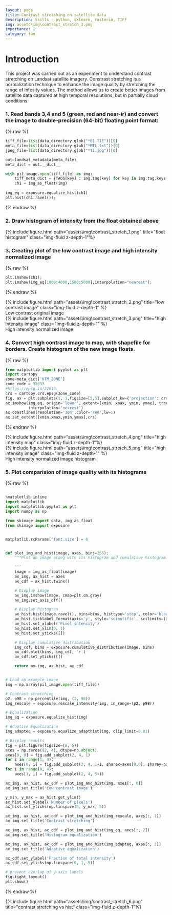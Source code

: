 ```yaml
---
layout: page
title: Contrast stretching on satellite data
description: Skills - python, sklearn, rasterio, TIFF 
img: assets\img\contrast_stretch_3.png
importance: 1
category: fun
---
```


# Introduction 
This project was carried out as an experiment to understand contrast stretching on Landsat satellite imagery. Constrast stretching is a normalization technique to enhance the image quality by stretching the range of intesity values. The method allows us to create better images from satellite data captured at high temporal resolutions, but in partially cloud conditions. 


### 1. Read bands 3,4 and 5 (green, red and near-ir) and convert the image to double-precision (64-bit) floating point format:
{% raw %}
```python
tiff_file=list(data_directory.glob("*B1.TIF"))[0]
meta_file=list(data_directory.glob("*MTL.txt"))[0]
jpeg_file=list(data_directory.glob("*T1.jpg"))[0]

out=landsat_metadata(meta_file)
meta_dict = out.__dict__

with pil_image.open(tiff_file) as img:
    tiff_meta_dict = {TAGS[key] : img.tag[key] for key in img.tag.keys()}
    ch1 = img_as_float(img)
    
img_eq = exposure.equalize_hist(ch1)  
plt.hist(ch1.ravel());
```
{% endraw %}

### 2. Draw histogram of intensity from the float obtained above


<div class="row">
    <div class="col-sm">
        {% include figure.html path="assets\img\contrast_stretch_1.png" title="float histogram" class="img-fluid z-depth-1"%}
    </div>
</div>

### 3. Creating plot of the low contrast image and high intensity normalized image
{% raw %}
```python
plt.imshow(ch1);
plt.imshow(img_eq[1000:4000,1500:5000],interpolation="nearest");
```
{% endraw %}

<div class="row">
    <div class="col-sm mt-3 mt-md-0">
        {% include figure.html path="assets\img\contrast_stretch_2.png" title="low contrast image" class="img-fluid z-depth-1" %}
    </div>
</div>
<div class="caption">
    Low contrast original image
</div>

<div class="row">
    <div class="col-sm mt-3 mt-md-0">
        {% include figure.html path="assets\img\contrast_stretch_3.png" title="high intensity image" class="img-fluid z-depth-1" %}
    </div>
</div>
<div class="caption">
    High intensity normalized image
</div>

### 4. Convert high contrast image to map, with shapefile for borders. Create histogram of the new image floats.

{% raw %}
```python
from matplotlib import pyplot as plt
import cartopy
zone=meta_dict['UTM_ZONE']
zone_code = 32633
#https://epsg.io/32610
crs = cartopy.crs.epsg(zone_code)
fig, ax = plt.subplots(1, 1,figsize=[5,5],subplot_kw={'projection': crs})
ax.imshow(img_eq, origin='lower', extent=[xmin, xmax, ymin, ymax], transform=crs, 
          interpolation='nearest')
ax.coastlines(resolution='10m',color='red',lw=1)
ax.set_extent([xmin,xmax,ymin,ymax],crs)
```
{% endraw %}

<div class="row">
    <div class="col-sm">
        {% include figure.html path="assets\img\contrast_stretch_4.png" title="high intensity map" class="img-fluid z-depth-1"%}
    </div>
</div>

<div class="row">
    <div class="col-sm mt-3 mt-md-0">
        {% include figure.html path="assets\img\contrast_stretch_5.png" title="high intensity image" class="img-fluid z-depth-1" %}
    </div>
</div>
<div class="caption">
    High intensity normalized image histogram
</div>

### 5. Plot comparision of image quality with its histograms
{% raw %}
```python

%matplotlib inline
import matplotlib
import matplotlib.pyplot as plt
import numpy as np

from skimage import data, img_as_float
from skimage import exposure


matplotlib.rcParams['font.size'] = 8


def plot_img_and_hist(image, axes, bins=256):
    """Plot an image along with its histogram and cumulative histogram.

    """
    image = img_as_float(image)
    ax_img, ax_hist = axes
    ax_cdf = ax_hist.twinx()

    # Display image
    ax_img.imshow(image, cmap=plt.cm.gray)
    ax_img.set_axis_off()

    # Display histogram
    ax_hist.hist(image.ravel(), bins=bins, histtype='step', color='black')
    ax_hist.ticklabel_format(axis='y', style='scientific', scilimits=(0, 0))
    ax_hist.set_xlabel('Pixel intensity')
    ax_hist.set_xlim(0, 1)
    ax_hist.set_yticks([])

    # Display cumulative distribution
    img_cdf, bins = exposure.cumulative_distribution(image, bins)
    ax_cdf.plot(bins, img_cdf, 'r')
    ax_cdf.set_yticks([])

    return ax_img, ax_hist, ax_cdf


# Load an example image
img = np.array(pil_image.open(tiff_file))

# Contrast stretching
p2, p98 = np.percentile(img, (2, 98))
img_rescale = exposure.rescale_intensity(img, in_range=(p2, p98))

# Equalization
img_eq = exposure.equalize_hist(img)

# Adaptive Equalization
img_adapteq = exposure.equalize_adapthist(img, clip_limit=0.01)

# Display results
fig = plt.figure(figsize=(8, 5))
axes = np.zeros((2, 4), dtype=np.object)
axes[0, 0] = fig.add_subplot(2, 4, 1)
for i in range(1, 4):
    axes[0, i] = fig.add_subplot(2, 4, 1+i, sharex=axes[0,0], sharey=axes[0,0])
for i in range(0, 4):
    axes[1, i] = fig.add_subplot(2, 4, 5+i)

ax_img, ax_hist, ax_cdf = plot_img_and_hist(img, axes[:, 0])
ax_img.set_title('Low contrast image')

y_min, y_max = ax_hist.get_ylim()
ax_hist.set_ylabel('Number of pixels')
ax_hist.set_yticks(np.linspace(0, y_max, 5))

ax_img, ax_hist, ax_cdf = plot_img_and_hist(img_rescale, axes[:, 1])
ax_img.set_title('Contrast stretching')

ax_img, ax_hist, ax_cdf = plot_img_and_hist(img_eq, axes[:, 2])
ax_img.set_title('Histogram equalization')

ax_img, ax_hist, ax_cdf = plot_img_and_hist(img_adapteq, axes[:, 3])
ax_img.set_title('Adaptive equalization')

ax_cdf.set_ylabel('Fraction of total intensity')
ax_cdf.set_yticks(np.linspace(0, 1, 5))

# prevent overlap of y-axis labels
fig.tight_layout()
plt.show()
```
{% endraw %}

<div class="row">
    <div class="col-sm">
        {% include figure.html path="assets/img/contrast_stretch_6.png" title="contrast stretching vs hist" class="img-fluid z-depth-1"%}
    </div>
</div>







